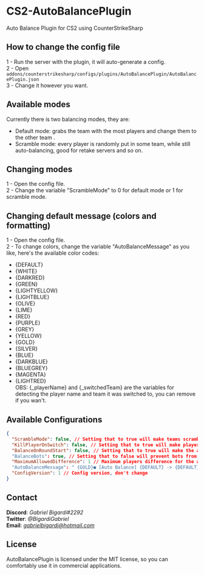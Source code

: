 # CS2-AutoBalancePlugin
 Auto Balance Plugin for CS2 using CounterStrikeSharp


## How to change the config file
1 - Run the server with the plugin, it will auto-generate a config.  
2 - Open ``addons/counterstrikesharp/configs/plugins/AutoBalancePlugin/AutoBalancePlugin.json``  
3 - Change it however you want.    

## Available modes
Currently there is two balancing modes, they are:
* Default mode: grabs the team with the most players and change them to the other team
.
* Scramble mode: every player is randomly put in some team, while still auto-balancing, good for retake servers and so on.

## Changing modes
1 - Open the config file.  
2 - Change the variable "ScrambleMode" to 0 for default mode or 1 for scramble mode.

## Changing default message (colors and formatting)
1 - Open the config file.  
2 - To change colors, change the variable "AutoBalanceMessage" as you like, here's the available color codes:  
* {DEFAULT}
* {WHITE}
* {DARKRED}
* {GREEN}
* {LIGHTYELLOW}
* {LIGHTBLUE}
* {OLIVE}
* {LIME}
* {RED}
* {PURPLE}
* {GREY}
* {YELLOW}
* {GOLD}
* {SILVER}
* {BLUE}
* {DARKBLUE}
* {BLUEGREY}
* {MAGENTA}
* {LIGHTRED}  
OBS: {_playerName} and {_switchedTeam} are the variables for detecting the player name and team it was switched to, you can remove if you wan't.

## Available Configurations
```json
{
  "ScrambleMode": false, // Setting that to true will make teams scramble upon auto-balance, good for retake servers
  "KillPlayerOnSwitch": false, // Setting that to true will make player get killed when being switched
  "BalanceOnRoundStart": false, // Setting that to true will make the auto-balance happen upon round start (default: on round end)
  "BalanceBots": true, // Setting that to false will prevent bots from being accounted into the auto-balance
  "MaximumAllowedDifference": 1 // Maximum players difference for the auto-balance to start working
  "AutoBalanceMessage": " {GOLD}● [Auto Balance] {DEFAULT} -> {DEFAULT}Switched {GOLD}{_playerName} {DEFAULT}to {RED}{_switchedTeam}", // The message that will be displayed when a player is auto-balanced
  "ConfigVersion": 1 // Config version, don't change
}
```

## Contact
**Discord**: *Gabriel Bigardi#2292*  
**Twitter**: *@BigardiGabriel*  
**Email**: *gabrielbigardi@hotmail.com*

## License
AutoBalancePlugin is licensed under the MIT license, so you can comfortably use it in commercial applications.
